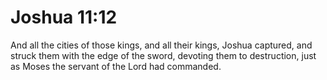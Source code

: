 # Joshua 11:12

And all the cities of those kings, and all their kings, Joshua captured, and struck them with the edge of the sword, devoting them to destruction, just as Moses the servant of the Lord had commanded.
